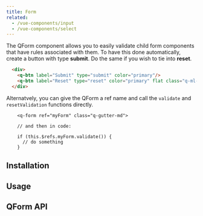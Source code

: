 ```yaml
---
title: Form
related:
  - /vue-components/input
  - /vue-components/select
---
```


The QForm component allows you to easily validate child form components that have rules associated with them. To have this done automatically, create a button with type **submit**. Do the same if you wish to tie into **reset**.

```html
  <div>
    <q-btn label="Submit" type="submit" color="primary"/>
    <q-btn label="Reset" type="reset" color="primary" flat class="q-ml-sm" />
  </div>
```

Alternatvely, you can give the QForm a ref name and call the `validate` and `resetValidation` functions directly.

```
    <q-form ref="myForm" class="q-gutter-md">

    // and then in code:

    if (this.$refs.myForm.validate()) {
      // do something
    }
```

## Installation
<doc-installation components="QForm" />

## Usage

<doc-example title="Basic" file="QForm/Basic" />

## QForm API
<doc-api file="QForm" />


